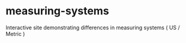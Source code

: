 # measuring-systems
Interactive site demonstrating differences in measuring systems ( US / Metric )
